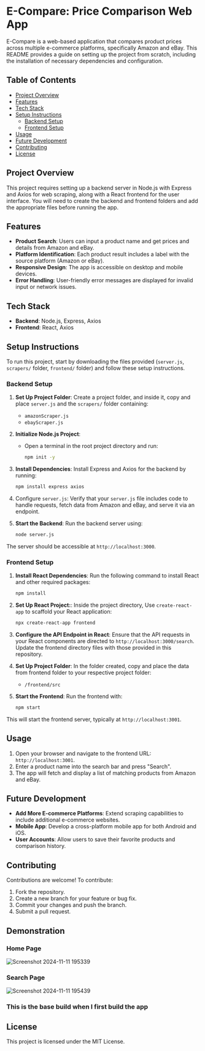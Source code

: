# E-Compare: Price Comparison Web App

E-Compare is a web-based application that compares product prices across multiple e-commerce platforms, specifically Amazon and eBay. This README provides a guide on setting up the project from scratch, including the installation of necessary dependencies and configuration.

## Table of Contents

- [Project Overview](#project-overview)
- [Features](#features)
- [Tech Stack](#tech-stack)
- [Setup Instructions](#setup-instructions)
  - [Backend Setup](#backend-setup)
  - [Frontend Setup](#frontend-setup)
- [Usage](#usage)
- [Future Development](#future-development)
- [Contributing](#contributing)
- [License](#license)

## Project Overview

This project requires setting up a backend server in Node.js with Express and Axios for web scraping, along with a React frontend for the user interface. You will need to create the backend and frontend folders and add the appropriate files before running the app.

## Features

- **Product Search**: Users can input a product name and get prices and details from Amazon and eBay.
- **Platform Identification**: Each product result includes a label with the source platform (Amazon or eBay).
- **Responsive Design**: The app is accessible on desktop and mobile devices.
- **Error Handling**: User-friendly error messages are displayed for invalid input or network issues.

## Tech Stack

- **Backend**: Node.js, Express, Axios
- **Frontend**: React, Axios

## Setup Instructions

To run this project, start by downloading the files provided (`server.js`, `scrapers/` folder, `frontend/` folder) and follow these setup instructions.

### Backend Setup

1. **Set Up Project Folder**: Create a project folder, and inside it, copy and place `server.js` and the `scrapers/` folder containing:
   - `amazonScraper.js`
   - `ebayScraper.js`

2. **Initialize Node.js Project**:
   - Open a terminal in the root project directory and run:
     ```bash
     npm init -y
     ```

3. **Install Dependencies**: Install Express and Axios for the backend by running:
   ```bash
   npm install express axios

4. Configure `server.js`: Verify that your `server.js` file includes code to handle requests, fetch data from Amazon and eBay, and serve it via an endpoint.

5. **Start the Backend**: Run the backend server using:
   ```bash
   node server.js
   ```
   
The server should be accessible at `http://localhost:3000`.

### Frontend Setup

1. **Install React Dependencies**: Run the following command to install React and other required packages:
    ```bash
    npm install
    ```

2. **Set Up React Project:**: Inside the project directory, Use `create-react-app` to scaffold your React application:
   ```bash
   npx create-react-app frontend
   ```

3. **Configure the API Endpoint in React**: Ensure that the API requests in your React components are directed to `http://localhost:3000/search`. Update the frontend directory files with those provided in this repository.

4. **Set Up Project Folder**: In the folder created, copy and place the data from frontend folder to your respective project folder:
   - `/frontend/src`

4. **Start the Frontend**: Run the frontend with:
   ```bash
   npm start
   ```
   
This will start the frontend server, typically at `http://localhost:3001`.

## Usage

1. Open your browser and navigate to the frontend URL: `http://localhost:3001`.
2. Enter a product name into the search bar and press "Search".
3. The app will fetch and display a list of matching products from Amazon and eBay.

## Future Development

- **Add More E-commerce Platforms**: Extend scraping capabilities to include additional e-commerce websites.
- **Mobile App**: Develop a cross-platform mobile app for both Android and iOS.
- **User Accounts**: Allow users to save their favorite products and comparison history.

## Contributing

Contributions are welcome! To contribute:
1. Fork the repository.
2. Create a new branch for your feature or bug fix.
3. Commit your changes and push the branch.
4. Submit a pull request.

## Demonstration

### Home Page

![Screenshot 2024-11-11 195339](https://github.com/user-attachments/assets/23a31c2b-9337-45a5-815b-cf5faa1e450b)

### Search Page

![Screenshot 2024-11-11 195439](https://github.com/user-attachments/assets/a74063df-ce19-45fa-8aa2-51b03da9cb55)

### This is the base build when I first build the app

## License

This project is licensed under the MIT License.
